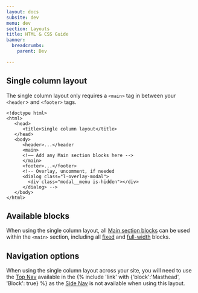 ```yaml
---
layout: docs
subsite: dev
menu: dev
section: Layouts
title: HTML & CSS Guide
banner:
  breadcrumbs:
    parent: Dev

---
```

## Single column layout

The single column layout only requires a `<main>` tag in between your `<header`> and `<footer>` tags.

```haml
<!doctype html>
<html>
   <head>
      <title>Single column layout</title>
   </head>
   <body>
      <header>...</header
      <main>
      <!–– Add any Main section blocks here -->
      </main>
      <footer>...</footer>
      <!-- Overlay, uncomment, if needed 
      <dialog class="l-overlay-modal">
        <div class="modal__menu is-hidden"></div>
      </dialog> -->
   </body>
</html>
```

## Available blocks

When using the single column layout, all [Main section blocks](#) can be used within the `<main>` section, including all [fixed](#) and [full-width](#) blocks.

## Navigation options

When using the single column layout across your site, you will need to use the [Top Nav]({{site.url}}/dev/layouts/navigation/#top-nav) available in the {% include 'link' with {'block':'Masthead', 'Block': true} %} as the [Side Nav]({{site.url}}/dev/layouts/navigation/#side-nav) is not available when using this layout.

